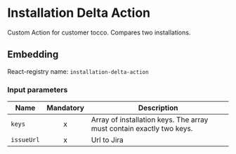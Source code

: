 # Installation Delta Action
Custom Action for customer tocco. Compares two installations.

## Embedding

React-registry name: `installation-delta-action`

### Input parameters

| Name      | Mandatory | Description
|-----------|:---------:|-------------
| `keys`    | x         | Array of installation keys. The array must contain exactly two keys.
| `issueUrl`| x         | Url to Jira

